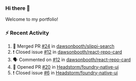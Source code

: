 ### Hi there 👋
Welcome to my portfolio!

### ⚡ Recent Activity
<!--START_SECTION:activity-->
1. 🎉 Merged PR [#24](https://github.com/dawsonbooth/slippi-search/pull/24) in [dawsonbooth/slippi-search](https://github.com/dawsonbooth/slippi-search)
2. ❗️ Closed issue [#12](https://github.com/dawsonbooth/react-repo-card/issues/12) in [dawsonbooth/react-repo-card](https://github.com/dawsonbooth/react-repo-card)
3. 🗣 Commented on [#12](https://github.com/dawsonbooth/react-repo-card/issues/12) in [dawsonbooth/react-repo-card](https://github.com/dawsonbooth/react-repo-card)
4. 💪 Opened PR [#20](https://github.com/Headstorm/foundry-native-ui/pull/20) in [Headstorm/foundry-native-ui](https://github.com/Headstorm/foundry-native-ui)
5. ❗️ Closed issue [#6](https://github.com/Headstorm/foundry-native-ui/issues/6) in [Headstorm/foundry-native-ui](https://github.com/Headstorm/foundry-native-ui)
<!--END_SECTION:activity-->
